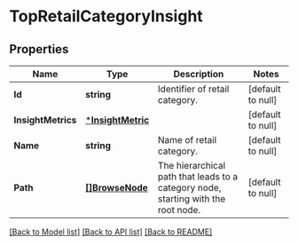 # TopRetailCategoryInsight

## Properties
Name | Type | Description | Notes
------------ | ------------- | ------------- | -------------
**Id** | **string** | Identifier of retail category. | [default to null]
**InsightMetrics** | [***InsightMetric**](InsightMetric.md) |  | [default to null]
**Name** | **string** | Name of retail category. | [default to null]
**Path** | [**[]BrowseNode**](BrowseNode.md) | The hierarchical path that leads to a category node, starting with the root node. | [default to null]

[[Back to Model list]](../README.md#documentation-for-models) [[Back to API list]](../README.md#documentation-for-api-endpoints) [[Back to README]](../README.md)

